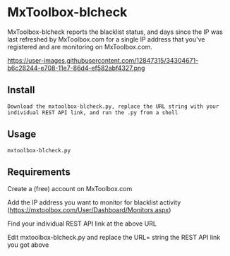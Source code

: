 # MxToolbox-blcheck
MxToolbox-blcheck reports the blacklist status, and days since the IP was last refreshed by MxToolbox.com for a single IP address that you've registered and are monitoring on MxToolbox.com.

https://user-images.githubusercontent.com/12847315/34304671-b6c28244-e708-11e7-86d4-ef582abf4327.png

Install
-------

    Download the mxtoolbox-blcheck.py, replace the URL string with your individual REST API link, and run the .py from a shell

Usage
-----

    mxtoolbox-blcheck.py

Requirements
-----
Create a (free) account on MxToolbox.com

Add the IP address you want to monitor for blacklist activity (https://mxtoolbox.com/User/Dashboard/Monitors.aspx)

Find your individual REST API link at the above URL

Edit mxtoolbox-blcheck.py and replace the URL= string the REST API link you got above

